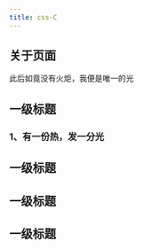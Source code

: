 ```yaml
---
title: css-C
---
```

## 关于页面

此后如竟没有火炬，我便是唯一的光

## 一级标题

### 1、有一份热，发一分光

## 一级标题
## 一级标题
## 一级标题